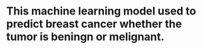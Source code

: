 # This machine learning model used to predict breast cancer whether the tumor is beningn or melignant.
